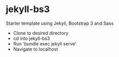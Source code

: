 # jekyll-bs3
Starter template using Jekyll, Bootstrap 3 and Sass

- Clone to desired directory
- cd into jekyll-bs3
- Run 'bundle exec jekyll serve'
- Navigate to localhost
